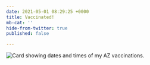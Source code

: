 ```yaml
---
date: 2021-05-01 08:29:25 +0000
title: Vaccinated!
mb-cat: ''
hide-from-twitter: true
published: false

---
```

![Card  showing dates and times of my AZ  vaccinations.](https://www.thisdaysportion.com/images/e73c2bbc-418d-4e6e-af08-f615e7f54024.jpeg)